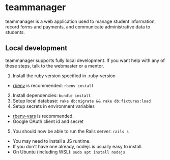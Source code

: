 # teammanager

teammanager is a web application used to manage student information, record forms and payments, and communicate administrative data to students.


## Local development

teammanager supports fully local development. If you want help with any of these steps, talk to the webmaster or a mentor.

1. Install the ruby version specified in .ruby-version
  - [rbenv](https://github.com/rbenv/rbenv) is recommended: `rbenv install`
2. Install dependencies: `bundle install`
3. Setup local database: `rake db:migrate && rake db:fixtures:load`
4. Setup secrets in environment variables
  - [rbenv-vars](https://github.com/rbenv/rbenv-vars) is recommended.
  - Google OAuth client id and secret
5. You should now be able to run the Rails server: `rails s`
  - You may need to install a JS runtime.
  - If you don't have one already, nodejs is usually easy to install.
  - On Ubuntu (including WSL): `sudo apt install nodejs`